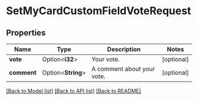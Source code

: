 # SetMyCardCustomFieldVoteRequest

## Properties

Name | Type | Description | Notes
------------ | ------------- | ------------- | -------------
**vote** | Option<**i32**> | Your vote. | [optional]
**comment** | Option<**String**> | A comment about your vote. | [optional]

[[Back to Model list]](../README.md#documentation-for-models) [[Back to API list]](../README.md#documentation-for-api-endpoints) [[Back to README]](../README.md)


